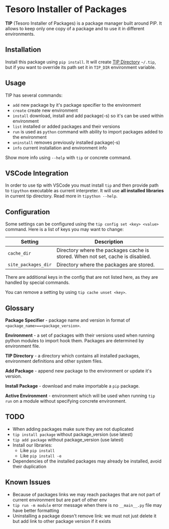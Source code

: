 # Tesoro Installer of Packages

**TIP** (Tesoro Installer of Packages) is a package manager built around PIP. It allows to keep only one copy of a
package and to use it in different environments.

## Installation

Install this package using `pip install`. It will create [TIP Directory](#glossary) `~/.tip`, but if you want to
override its path set it in `TIP_DIR` environment variable.

## Usage

TIP has several commands:

- `add` new package by it's package specifier to the environment
- `create` create new environment
- `install` download, install and add package(-s) so it's can be used within environment
- `list` installed or added packages and their versions
- `run` is used as `python` command with ability to import packages added to the environment
- `uninstall` removes previously installed package(-s)
- `info` current installation and environment info

Show more info using `--help` with `tip` or concrete command.

## VSCode Integration

In order to use tip with VSCode you must install `tip` and then provide path to `tipython` executable as current
interpreter. It will use **all installed libraries** in current tip directory. Read more in `tipython --help`.

## Configuration

Some settings can be configured using the `tip config set <key> <value>` command. Here is a list of keys you may want to
change:

| Setting             | Description                           |
| ------------------- | ------------------------------------- |
| `cache_dir`         | Directory where the packages cache is stored. When not set, cache is disabled. |
| `site_packages_dir` | Directory where the packages are stored. |

There are additional keys in the config that are not listed here, as they are handled by special commands.

You can remove a setting by using `tip cache unset <key>`.

## Glossary

**Package Specifier** - package name and version in format of `<package_name>==<package_version>`.

**Environment** - a set of packages with their versions used when running python modules to import hook them. Packages
are determined by environment file.

**TIP Directory** - a directory which contains all installed packages, environment definitions and other system files.

**Add Package** - append new package to the environment or update it's version.

**Install Package** - download and make importable a `pip` package.

**Active Environment** - environment which will be used when running `tip run` on a module without specifying concrete
environment.

## TODO

- When adding packages make sure they are not duplicated
- `tip install package` without package_version (use latest)
- `tip add package` without package_version (use latest)
- Install our libraries:
    - Like `pip install`
    - Like `pip install -e`
- Dependencies of the installed packages may already be installed, avoid their duplication

## Known Issues

- Because of packages links we may reach packages that are not part of current environment but are part of other env
- `tip run -m module` error message when there is no `__main__.py` file may have better formatting
- Uninstalling a package doesn't remove link: we must not just delete it but add link to other package version if it
exists
